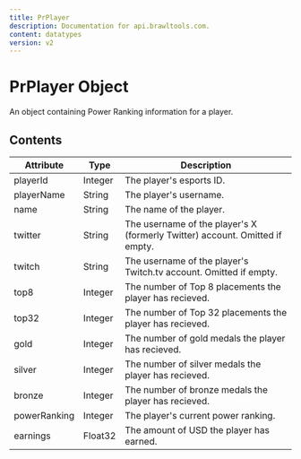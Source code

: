 ```yaml
---
title: PrPlayer
description: Documentation for api.brawltools.com.
content: datatypes
version: v2
---
```


# PrPlayer Object

An object containing Power Ranking information for a player.

## Contents

| Attribute    | Type    | Description                                                  |
| ------------ | ------- | ------------------------------------------------------------ |
| playerId     | Integer | The player's esports ID.                                     |
| playerName   | String  | The player's username.                                       |
| name         | String  | The name of the player.                                      |
| twitter      | String  | The username of the player's X (formerly Twitter) account. Omitted if empty. |
| twitch       | String  | The username of the player's Twitch.tv account. Omitted if empty. |
| top8         | Integer | The number of Top 8 placements the player has recieved.      |
| top32        | Integer | The number of Top 32 placements the player has recieved.     |
| gold         | Integer | The number of gold medals the player has recieved.           |
| silver       | Integer | The number of silver medals the player has recieved.         |
| bronze       | Integer | The number of bronze medals the player has recieved.         |
| powerRanking | Integer | The player's current power ranking.                          |
| earnings     | Float32 | The amount of USD the player has earned.                     |